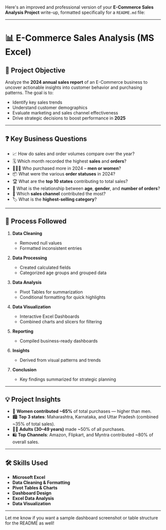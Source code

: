 Here's an improved and professional version of your **E-Commerce Sales Analysis Project** write-up, formatted specifically for a `README.md` file:

---

# 📊 E-Commerce Sales Analysis (MS Excel)

## 📌 Project Objective

Analyze the **2024 annual sales report** of an E-Commerce business to uncover actionable insights into customer behavior and purchasing patterns. The goal is to:

* Identify key sales trends
* Understand customer demographics
* Evaluate marketing and sales channel effectiveness
* Drive strategic decisions to boost performance in **2025**

---

## ❓ Key Business Questions

* 📈 How do sales and order volumes compare over the year?
* 🗓️ Which month recorded the highest **sales** and **orders**?
* 🧑‍🤝‍🧑 Who purchased more in 2024 – **men or women**?
* 📦 What were the various **order statuses** in 2024?
* 🏆 What are the **top 10 states** contributing to total sales?
* 👥 What is the relationship between **age**, **gender**, and **number of orders**?
* 🛒 Which **sales channel** contributed the most?
* 🏷️ What is the **highest-selling category**?

---

## 🔄 Process Followed

1. **Data Cleaning**

   * Removed null values
   * Formatted inconsistent entries
2. **Data Processing**

   * Created calculated fields
   * Categorized age groups and grouped data
3. **Data Analysis**

   * Pivot Tables for summarization
   * Conditional formatting for quick highlights
4. **Data Visualization**

   * Interactive Excel Dashboards
   * Combined charts and slicers for filtering
5. **Reporting**

   * Compiled business-ready dashboards
6. **Insights**

   * Derived from visual patterns and trends
7. **Conclusion**

   * Key findings summarized for strategic planning

---

## 💡 Project Insights

* 👩 **Women contributed \~65%** of total purchases — higher than men.
* 🏙️ **Top 3 states**: Maharashtra, Karnataka, and Uttar Pradesh (combined \~35% of total sales).
* 👨‍🦳 **Adults (30–49 years)** made \~50% of all purchases.
* 🛍️ **Top Channels**: Amazon, Flipkart, and Myntra contributed \~80% of overall sales.

---

## 🛠️ Skills Used

* **Microsoft Excel**
* **Data Cleaning & Formatting**
* **Pivot Tables & Charts**
* **Dashboard Design**
* **Excel Data Analysis**
* **Data Visualization**

---

Let me know if you want a sample dashboard screenshot or table structure for the README as well!

